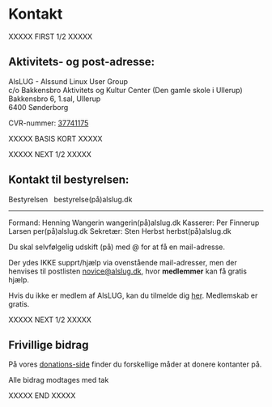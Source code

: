 # Kontakt #

XXXXX FIRST 1/2 XXXXX

## Aktivitets- og post-adresse: ##

AlsLUG - Alssund Linux User Group\
c/o Bakkensbro Aktivitets og Kultur Center (Den gamle skole i Ullerup)\
Bakkensbro 6, 1.sal, Ullerup\
6400 Sønderborg

CVR-nummer: [37741175](https://datacvr.virk.dk/data/visenhed?enhedstype=virksomhed&id=37741175&soeg=alslug&type=Alle)

XXXXX BASIS KORT XXXXX
<script src='https://alslug.dk/api/aktiviteter/lokale.js'></script>

XXXXX NEXT 1/2 XXXXX

## Kontakt til bestyrelsen: ##

Bestyrelsen	&nbsp;                bestyrelse(på)alslug.dk
----------- --------------------- ---------------------
Formand:	  Henning Wangerin	    wangerin(på)alslug.dk
Kasserer:	  Per Finnerup Larsen	  per(på)alslug.dk
Sekretær:	  Sten Herbst   	      herbst(på)alslug.dk

Du skal selvfølgelig udskift (på) med @ for at få en mail-adresse.

Der ydes IKKE supprt/hjælp via ovenstående mail-adresser, men der henvises til postlisten novice@alslug.dk, hvor **medlemmer** kan få gratis hjælp.

Hvis du ikke er medlem af AlsLUG, kan du tilmelde dig [her](https://www.alslug.dk/medlemskab/indmeldelse.html). Medlemskab er gratis.

XXXXX NEXT 1/2 XXXXX

## Frivillige bidrag ##
På vores [donations-side](/oekonomi/donationer.md) finder du forskellige måder at donere kontanter på.

Alle bidrag modtages med tak

XXXXX END XXXXX
